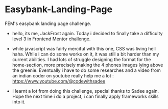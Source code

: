 # Easybank-Landing-Page
 FEM's easybank landing page challenge.

- hello, its me, JackFrost again. Today i decided to finally take a difficulty level 3 in Frontend Mentor challenge.

- while javascript was fairly merciful with this one, CSS was living hell haha. While i can do some works on it, it was still a bit harder than my current abilities.
I had lots of struggle designing the format for the home-section, more precisely making the 4 phones images lying above the greenie. Eventually i have to do some
researches and a video from an indian coder on youtube really help me a lot : https://www.youtube.com/@codewithsadee

- I learnt a lot from doing this challenge, special thanks to Sadee again. Hope the next time i do a project, i can finally apply frameworks skills into it.

